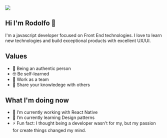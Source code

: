 <img src="https://i.imgur.com/Isg6mGN.gif">

Hi I'm Rodolfo 👋
------
I'm a javascript developer focused on Front End technologies. I love to learn new technologies and build exceptional products with excellent UX/UI.

Values
------
- 🙋‍ Being an authentic person
- 🤓 Be self-learned
- 💪 Work as a team
- 👨‍ Share your knowledege with others

What I'm doing now
------
- 🔭 I’m currently working with React Native
- 🌱 I’m currently learning Design patterns
- ⚡ Fun fact: I thought being a developer wasn't for my, but my passion for create things changed my mind.
<!--
**RodolfoCamposGlz/RodolfoCamposGlz** is a ✨ _special_ ✨ repository because its `README.md` (this file) appears on your GitHub profile.


- 🔭 I’m currently working on ...
- 🌱 I’m currently learning ...
- 👯 I’m looking to collaborate on ...
- 🤔 I’m looking for help with ...
- 💬 Ask me about ...
- 📫 How to reach me: ...
- 😄 Pronouns: ...
- ⚡ Fun fact: ...
-->
